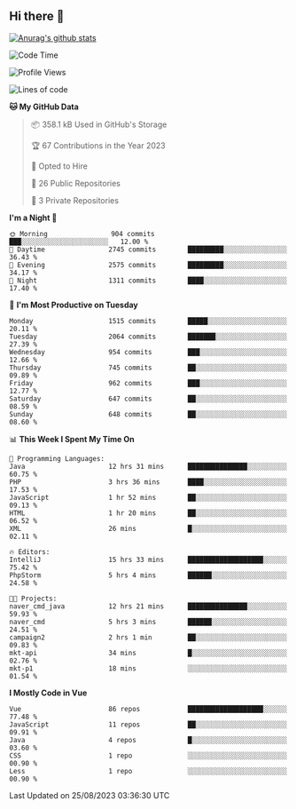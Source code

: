 ## Hi there 👋

[![Anurag's github stats](https://github-readme-stats.vercel.app/api?username=Songwonseok)](https://github.com/anuraghazra/github-readme-stats)



<!--START_SECTION:waka-->
![Code Time](http://img.shields.io/badge/Code%20Time-2%2C478%20hrs%2036%20mins-blue)

![Profile Views](http://img.shields.io/badge/Profile%20Views-0-blue)

![Lines of code](https://img.shields.io/badge/From%20Hello%20World%20I%27ve%20Written-35.0%20million%20lines%20of%20code-blue)

**🐱 My GitHub Data** 

> 📦 358.1 kB Used in GitHub's Storage 
 > 
> 🏆 67 Contributions in the Year 2023
 > 
> 💼 Opted to Hire
 > 
> 📜 26 Public Repositories 
 > 
> 🔑 3 Private Repositories 
 > 
**I'm a Night 🦉** 

```text
🌞 Morning                904 commits         ███░░░░░░░░░░░░░░░░░░░░░░   12.00 % 
🌆 Daytime                2745 commits        █████████░░░░░░░░░░░░░░░░   36.43 % 
🌃 Evening                2575 commits        █████████░░░░░░░░░░░░░░░░   34.17 % 
🌙 Night                  1311 commits        ████░░░░░░░░░░░░░░░░░░░░░   17.40 % 
```
📅 **I'm Most Productive on Tuesday** 

```text
Monday                   1515 commits        █████░░░░░░░░░░░░░░░░░░░░   20.11 % 
Tuesday                  2064 commits        ███████░░░░░░░░░░░░░░░░░░   27.39 % 
Wednesday                954 commits         ███░░░░░░░░░░░░░░░░░░░░░░   12.66 % 
Thursday                 745 commits         ██░░░░░░░░░░░░░░░░░░░░░░░   09.89 % 
Friday                   962 commits         ███░░░░░░░░░░░░░░░░░░░░░░   12.77 % 
Saturday                 647 commits         ██░░░░░░░░░░░░░░░░░░░░░░░   08.59 % 
Sunday                   648 commits         ██░░░░░░░░░░░░░░░░░░░░░░░   08.60 % 
```


📊 **This Week I Spent My Time On** 

```text
💬 Programming Languages: 
Java                     12 hrs 31 mins      ███████████████░░░░░░░░░░   60.75 % 
PHP                      3 hrs 36 mins       ████░░░░░░░░░░░░░░░░░░░░░   17.53 % 
JavaScript               1 hr 52 mins        ██░░░░░░░░░░░░░░░░░░░░░░░   09.13 % 
HTML                     1 hr 20 mins        ██░░░░░░░░░░░░░░░░░░░░░░░   06.52 % 
XML                      26 mins             █░░░░░░░░░░░░░░░░░░░░░░░░   02.11 % 

🔥 Editors: 
IntelliJ                 15 hrs 33 mins      ███████████████████░░░░░░   75.42 % 
PhpStorm                 5 hrs 4 mins        ██████░░░░░░░░░░░░░░░░░░░   24.58 % 

🐱‍💻 Projects: 
naver_cmd_java           12 hrs 21 mins      ███████████████░░░░░░░░░░   59.93 % 
naver_cmd                5 hrs 3 mins        ██████░░░░░░░░░░░░░░░░░░░   24.51 % 
campaign2                2 hrs 1 min         ██░░░░░░░░░░░░░░░░░░░░░░░   09.83 % 
mkt-api                  34 mins             █░░░░░░░░░░░░░░░░░░░░░░░░   02.76 % 
mkt-p1                   18 mins             ░░░░░░░░░░░░░░░░░░░░░░░░░   01.54 % 
```

**I Mostly Code in Vue** 

```text
Vue                      86 repos            ███████████████████░░░░░░   77.48 % 
JavaScript               11 repos            ██░░░░░░░░░░░░░░░░░░░░░░░   09.91 % 
Java                     4 repos             █░░░░░░░░░░░░░░░░░░░░░░░░   03.60 % 
CSS                      1 repo              ░░░░░░░░░░░░░░░░░░░░░░░░░   00.90 % 
Less                     1 repo              ░░░░░░░░░░░░░░░░░░░░░░░░░   00.90 % 
```




 Last Updated on 25/08/2023 03:36:30 UTC
<!--END_SECTION:waka-->
